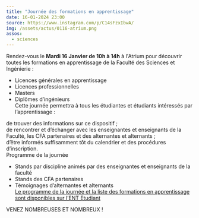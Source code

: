 ```yaml
---
title: "Journée des formations en apprentissage"
date: 16-01-2024 23:00
source: https://www.instagram.com/p/C14sFzxIbwA/
img: /assets/actus/0116-atrium.png
assos:
  - sciences
---
```


Rendez-vous le __Mardi 16 Janvier de 10h à 14h__ à l'Atrium pour découvrir toutes les formations en apprentissage de la Faculté des Sciences et Ingénierie :

- Licences générales en apprentissage  
- Licences professionnelles  
- Masters  
- Diplômes d’ingénieurs  
Cette journée permettra à tous les étudiantes et étudiants intéressés par l’apprentissage :

de trouver des informations sur ce dispositif ;  
de rencontrer et d’échanger avec les enseignantes et enseignants de la Faculté, les CFA partenaires et des alternantes et alternants ;  
d’être informés suffisamment tôt du calendrier et des procédures d’inscription.  
Programme de la journée

- Stands par discipline animés par des enseignantes et enseignants de la faculté  
- Stands des CFA partenaires  
- Témoignages d’alternantes et alternants  
[Le programme de la journée et la liste des formations en apprentissage sont disponibles sur l’ENT Etudiant](https://ent.sorbonne-universite.fr/sciences-etudiants/fr/orientation-et-insertion/actualites-1/jfa.html)

VENEZ NOMBREUSES ET NOMBREUX !